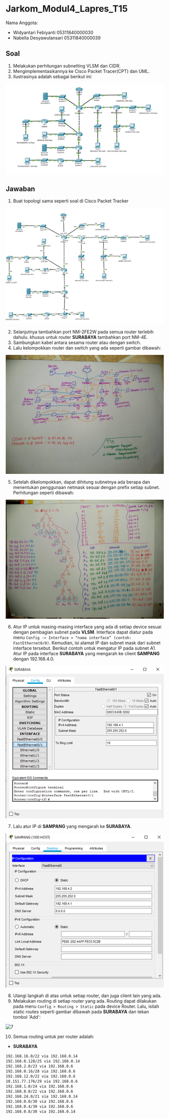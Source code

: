 # Jarkom_Modul4_Lapres_T15

Nama Anggota: 
  - Widyantari Febiyanti 05311840000030
  - Nabella Desyawulansari 05311840000039

## Soal

1. Melakukan perhitungan subnetting VLSM dan CIDR.
2. Mengimplementasikannya ke Cisco Packet Tracer(CPT) dan UML.
3. Ilustrasinya adalah sebagai berikut ini:

![1](https://github.com/widyantarif/Jarkom_Modul4_Lapres_T15/blob/main/gambar%20modul%204/Soal%20Shift%20Modul%204.png)

## Jawaban

1. Buat topologi sama seperti soal di Cisco Packet Tracker

![2](https://github.com/widyantarif/Jarkom_Modul4_Lapres_T15/blob/main/gambar%20modul%204/topologi%20yak.png)

2. Selanjutnya tambahkan port NM-2FE2W pada semua router terlebih dahulu. khusus untuk router __SURABAYA__ tambahkan port NM-4E.
3. Sambungkan kabel antara sesama router atau dengan switch.
4. Lalu kelompokkan router dan switch yang ada seperti gambar dibawah: 

![3](https://github.com/widyantarif/Jarkom_Modul4_Lapres_T15/blob/main/gambar%20modul%204/topologi.jpg)

5. Setelah dikelompokkan, dapat dihitung subnetnya ada berapa dan menentukan penggunaan netmask sesuai dengan prefix setiap subnet. Perhitungan seperti dibawah: 

![4](https://github.com/widyantarif/Jarkom_Modul4_Lapres_T15/blob/main/gambar%20modul%204/perhitungan%20IP.jpg)

6. Atur IP untuk masing-masing interface yang ada di setiap device sesuai dengan pembagian subnet pada __VLSM__. Interface dapat diatur pada menu ```Config -> Interface > “nama interface” (contoh: FastEthernet0/0)```. Kemudian, isi alamat IP dan subnet mask dari subnet interface tersebut. Berikut contoh untuk mengatur IP pada subnet A1.
Atur IP pada interface __SURABAYA__ yang mengarah ke client __SAMPANG__ dengan 192.168.4.0.

![5](https://github.com/widyantarif/Jarkom_Modul4_Lapres_T15/blob/main/gambar%20modul%204/atur%20ip%20router.png)

7. Lalu atur IP di __SAMPANG__ yang mengarah ke __SURABAYA__. 

![6](https://github.com/widyantarif/Jarkom_Modul4_Lapres_T15/blob/main/gambar%20modul%204/atur%20ip%20client.png)

8. Ulangi langkah di atas untuk setiap router, dan juga client lain yang ada.
9. Melakukan routing di setiap router yang ada. Routing dapat dilakukan pada menu ```Config > Routing > Static``` pada device Router. Lalu, isilah static routes seperti gambar dibawah pada __SURABAYA__ dan tekan tombol 'Add':

![7]()

10. Semua routing untuk per router adalah: 

- __SURABAYA__

```
192.168.16.0/22 via 192.168.0.14
192.168.0.128/25 via 192.168.0.14
192.168.2.0/23 via 192.168.0.6
192.168.0.16/28 via 192.168.0.6
192.168.12.0/22 via 192.168.0.6
10.151.77.176/29 via 192.168.0.6
192.168.1.0/24 via 192.168.0.6
192.168.8.0/22 via 192.168.0.6
192.168.24.0/21 via 192.168.0.14
192.168.0.0/30 via 192.168.0.6
192.168.0.4/30 via 192.168.0.6
192.168.0.8/30 via 192.168.0.14
```


